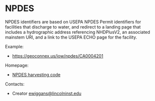 # NPDES

NPDES identifiers are based on USEPA NPDES Permit identifiers for facilities that discharge to water, and redirect to a landing page that includes a hydrographic address referencing NHDPlusV2, an associated mainstem URI, and a link to the USEPA ECHO page for the facility. 

Example:

- https://geoconnex.us/iow/npdes/CA0004201

Homepage:
* [NPDES harvesting code](https://github.com/cgs-earth/geoconnex-features/tree/main/collections/npdes)

Contacts:
* Creator <ewiggans@lincolninst.edu>
